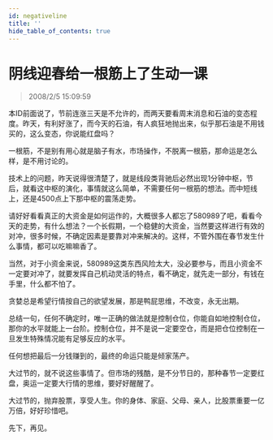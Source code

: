 ```yaml
---
id: negativeline 
title: ''
hide_table_of_contents: true
---
```


# 阴线迎春给一根筋上了生动一课

> 2008/2/5 15:09:59

<div style={{color: '#009900', fontWeight: 'bold', fontSize: '18px'}}>

本ID前面说了，节前连涨三天是不允许的，而两天要看周末消息和石油的变态程度。昨天，有利好涨了，而今天的石油，有人疯狂地抛出来，似乎那石油是不用钱买的，这么变态，你说能红盘吗？
 
一根筋，不是别有用心就是脑子有水，市场操作，不脱离一根筋，那命运是怎么样，是不用讨论的。
 
技术上的问题，昨天说得很清楚了，就是线段类背驰后必然出现1分钟中枢，节后，就看这中枢的演化，事情就这么简单，不需要任何一根筋的想法。而中短线上，还是4500点上下那中枢的震荡走势。
 
请好好看看真正的大资金是如何运作的，大概很多人都忘了580989了吧，看看今天的走势，有什么想法？一个长假期，一个稳健的大资金，当然要这样进行有效的对冲，很多时候，不确定因素是要靠对冲来解决的。这样，不管外围在春节发生什么事情，都可以吃嘛嘛香了。
 
当然，对于小资金来说，580989这类东西风险太大，没必要参与，而且小资金不一定要对冲了，就要发挥自己机动灵活的特点，看不确定，就先走一部分，有钱在手里，什么都不怕了。
 
贪婪总是希望行情按自己的欲望发展，那是鸭屁思维，不改变，永无出期。
 
总结一句，任何不确定时，唯一正确的做法就是控制仓位，你能自如地控制仓位，那你的水平就能上一台阶。控制仓位，并不是说一定要空仓，而是把仓位控制在一旦发生特殊情况能有足够反应的水平。
 
任何想把最后一分钱赚到的，最终的命运只能是倾家荡产。
 
大过节的，就不说这些事情了。但市场的残酷，是不分节日的，那种春节一定要红盘，奥运一定要大行情的思维，要好好醒醒了。
 
大过节的，抛弃股票，享受人生。你的身体、家庭、父母、亲人，比股票重要一亿万倍，好好珍惜吧。
 
先下，再见。

</div>